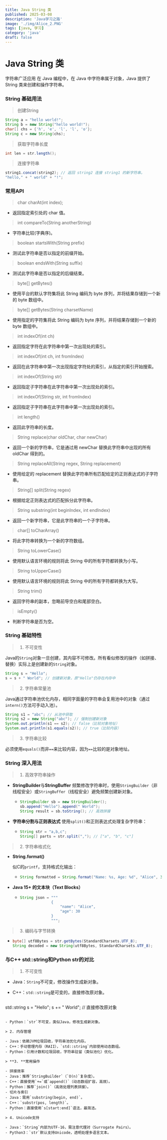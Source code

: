 ```yaml
---
title: Java String 类
published: 2025-03-08
description: 'Java学习之路'
image: './img/Alice_2.PNG'
tags: [java, 学习]
category: 'java'
draft: false 
---
```

# Java String 类

字符串广泛应用 在 Java 编程中，在 Java 中字符串属于对象，Java 提供了 String 类来创建和操作字符串。

### String 基础用法

> 创建String

```java
String a = "hello world!";
String b = new String("hello world!");
char[] chs = {'h', 'e', 'l', 'l', 'o'};
String c = new String(chs);
```

> 获取字符串长度

```java
int len = str.length();
```

> 连接字符串

```java
string1.concat(string2); // 返回 string2 连接 string1 的新字符串。
"hello," + " world" + "!";
```

### 常用API

> char charAt(int index);

- 返回指定索引处的 char 值。

> int compareTo(String anotherString)

- 字符串比较(字典序)。

> boolean startsWith(String prefix)

- 测试此字符串是否以指定的前缀开始。

> boolean endsWith(String suffix)

- 测试此字符串是否以指定的后缀结束。

> byte[] getBytes()

- 使用平台的默认字符集将此 String 编码为 byte 序列，并将结果存储到一个新的 byte 数组中。

> byte[] getBytes(String charsetName)

- 使用指定的字符集将此 String 编码为 byte 序列，并将结果存储到一个新的 byte 数组中。

> int indexOf(int ch)

- 返回指定字符在此字符串中第一次出现处的索引。

> int indexOf(int ch, int fromIndex)

- 返回在此字符串中第一次出现指定字符处的索引，从指定的索引开始搜索。

> int indexOf(String str)

- 返回指定子字符串在此字符串中第一次出现处的索引。

> int indexOf(String str,  int fromIndex)

- 返回指定子字符串在此字符串中第一次出现处的索引。

> int length()

- 返回此字符串的长度。

> String replace(char oldChar, char newChar)

- 返回一个新的字符串，它是通过用 newChar 替换此字符串中出现的所有 oldChar 得到的。

> String replaceAll(String regex, String replacement)

- 使用给定的 replacement 替换此字符串所有匹配给定的正则表达式的子字符串。

> String[] split(String regex)

- 根据给定正则表达式的匹配拆分此字符串。

> String substring(int beginIndex, int endIndex)

- 返回一个新字符串，它是此字符串的一个子字符串。

> char[] toCharArray()

- 将此字符串转换为一个新的字符数组。

> String toLowerCase()

- 使用默认语言环境的规则将此 String 中的所有字符都转换为小写。

> String toUpperCase()

- 使用默认语言环境的规则将此 String 中的所有字符都转换为大写。

> String trim()

- 返回字符串的副本，忽略前导空白和尾部空白。

> isEmpty()

- 判断字符串是否为空。

### String 基础特性

> 1. 不可变性

Java的`String`对象一旦创建，其内容不可修改。所有看似修改的操作（如拼接、替换）实际上是创建新的`String`对象。

```java
String s = "Hello";
s = s + " World"; // 创建新对象，原"Hello"仍存在内存中
```

> 2. 字符串常量池

Java通过字符串池优化内存，相同字面量的字符串会复用池中的对象（通过`intern()`方法可手动入池）。

```java
String s1 = "abc"; // 从池中获取
String s2 = new String("abc"); // 强制创建新对象
System.out.println(s1 == s2); // false（比较对象地址）
System.out.println(s1.equals(s2)); // true（比较内容）
```

> 3. 字符串比较

必须使用`equals()`而非`==`来比较内容，因为`==`比较的是对象地址。

### String 深入用法

> 1. 高效字符串操作
> 

- **StringBuilder**与**StringBuffer**
  频繁修改字符串时，使用`StringBuilder`（非线程安全）或`StringBuffer`（线程安全）避免频繁创建新对象。

	- ```java
      StringBuilder sb = new StringBuilder();
      sb.append("Hello").append(" World");
      String result = sb.toString(); // 高效拼接
      ```

- **字符串分割与正则表达式**
  使用`split()`和正则表达式处理复杂字符串：
  - ```java
    String str = "a,b,c";
    String[] parts = str.split(","); // ["a", "b", "c"]
    ```

> 2. 字符串格式化

- **String.format()**

  似C的`printf`，支持格式化输出：

  - ```java
    String formatted = String.format("Name: %s, Age: %d", "Alice", 30);
    ```

- **Java 15+ 的文本块（Text Blocks）**

  - ```java
    String json = """
                  {
                      "name": "Alice",
                      "age": 30
                  }
                  """;
    ```

> 3. 编码与字节转换

- ```java
  byte[] utf8Bytes = str.getBytes(StandardCharsets.UTF_8);
  String decoded = new String(utf8Bytes, StandardCharsets.UTF_8);
  ```


### 与C++ std::string和Python str的对比

> 1. 不可变性

- Java：`String`不可变，修改操作生成新对象。

- C++：`std::string`是可变的，直接修改原对象。

  ```
std::string s = "Hello";
  s += " World"; // 直接修改原对象
  ```

- Python：`str`不可变，类似Java，修改生成新对象。

> 2. 内存管理

- Java：依赖JVM垃圾回收，字符串池优化内存。
- C++：手动管理内存（RAII），`std::string`内部使用动态数组。
- Python：引用计数和垃圾回收，字符串驻留（类似池化）优化。

> **3. **常用操作

- 拼接效率
  - Java：推荐`StringBuilder`（`O(n)`复杂度）。
  - C++：直接使用`+=`或`append()`（动态数组扩容，高效）。
  - Python：推荐`join()`（高效处理列表拼接）。
- 切片与索引
  - Java：需用`substring(begin, end)`。
  - C++：`substr(pos, length)`。
  - Python：直接使用`s[start:end]`语法，最简洁。

> 4. Unicode支持

- Java：`String`内部为UTF-16，需注意代理对（Surrogate Pairs）。
- Python3：`str`默认支持Unicode，透明处理多语言文本。